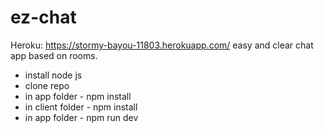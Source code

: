 # ez-chat
Heroku: https://stormy-bayou-11803.herokuapp.com/
easy and clear chat app based on rooms.
- install node js
- clone repo 
- in app folder - npm install
- in client folder - npm install
- in app folder - npm run dev
